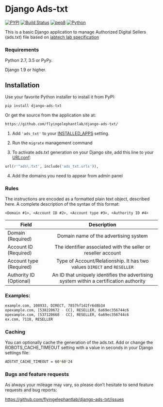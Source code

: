 # Django Ads-txt

[![PYPI](https://img.shields.io/pypi/v/django-ads-txt.svg)](https://pypi.python.org/pypi/django-ads-txt)
[![Build Status](https://api.travis-ci.org/flyingelephantlab/django-ads-txt.svg?branch=master)](https://travis-ci.org/flyingelephantlab/django-ads-txt)
[![pep8](https://img.shields.io/badge/code%20style-pep8-green.svg)](https://www.python.org/dev/peps/pep-0008/)
[![Python](https://img.shields.io/pypi/pyversions/django-ads-txt.svg)](https://pypi.python.org/pypi/django-ads-txt)

This is a basic Django application to manage Authorized Digital Sellers (ads.txt) file based on [iabtech lab specification](https://iabtechlab.com/ads-txt/)


### Requirements
Python 2.7, 3.5 or PyPy.

Django 1.9 or higher.

## Installation

Use your favorite Python installer to install it from PyPI:

```bash
pip install django-ads-txt
```

Or get the source from the application site at:

```bash
https://github.com/flyingelephantlab/django-ads-txt/
```


1. Add ``'ads_txt'`` to your [INSTALLED_APPS](https://docs.djangoproject.com/en/dev/ref/settings/#installed-apps) setting.

2. Run the ``migrate`` management command

3. To activate ads.txt generation on your Django site, add this line to your [URLconf](https://docs.djangoproject.com/en/dev/topics/http/urls/):

```python
url(r'^ads\.txt', include('ads_txt.urls')),
```
4. Add the domains you need to appear from admin panel

### Rules
The instructions are encoded as a formatted plain text object, described here. A complete
description of the syntax of this format:

    <Domain #1>, <Account ID #2>, <Account type #3>, <Authority ID #4>


| Field                   | Description                                                                           | 
| ------------------------|:-------------------------------------------------------------------------------------:|
| Domain (Required)       | Domain name of the advertising system                                                 |
| Account ID (Required)   | The identifier associated with the seller or reseller account                         |
| Account type (Required) | Type of Account/Relationship. It has two values `DIRECT` and `RESELLER`               |
| Authority ID (Optional) | An ID that uniquely identifies the advertising system within a certification authority |

### Examples:
```bash
example.com, 108933, DIRECT, 7857hf1d2fr6d8b34
opexample.com, [538220672 - CC], RESELLER, 6a69ec356744c6
opexample.com, [537120668 - CC], RESELLER, 6a69ec356744c6
ex.com, 7118, RESELLER
```

### Caching

You can optionally cache the generation of the ads.txt. Add or change the ROBOTS_CACHE_TIMEOUT setting with a value in seconds in your Django settings file:
```bash
ADSTXT_CACHE_TIMEOUT = 60*60*24
```

### Bugs and feature requests
As always your mileage may vary, so please don’t hesitate to send feature requests and bug reports:

https://github.com/flyingelephantlab/django-ads-txt/issues


 
